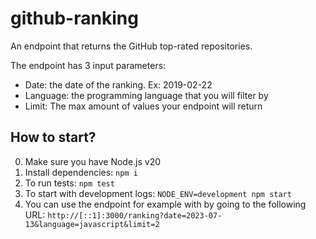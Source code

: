 # github-ranking

An endpoint that returns the GitHub top-rated repositories.

The endpoint has 3 input parameters:

- Date: the date of the ranking. Ex: 2019-02-22
- Language: the programming language that you will filter by
- Limit: The max amount of values your endpoint will return

## How to start?

0. Make sure you have Node.js v20
1. Install dependencies: `npm i`
2. To run tests: `npm test`
3. To start with development logs: `NODE_ENV=development npm start`
4. You can use the endpoint for example with by going to the following URL: `http://[::1]:3000/ranking?date=2023-07-13&language=javascript&limit=2`
